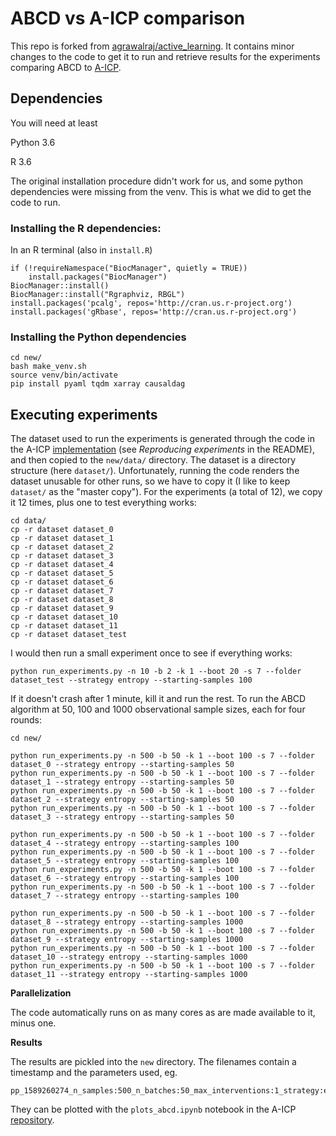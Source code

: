 # ABCD vs A-ICP comparison

This repo is forked from [agrawalraj/active_learning](https://github.com/agrawalraj/active_learning). It contains minor changes to the code to get it to run and retrieve results for the experiments comparing ABCD to [A-ICP](https://github.com/juangamella/aicp).

## Dependencies

You will need at least

Python 3.6

R 3.6

The original installation procedure didn't work for us, and some python dependencies were missing from the venv. This is what we did to get the code to run.

### Installing the R dependencies:

In an R terminal (also in `install.R`)

```
if (!requireNamespace("BiocManager", quietly = TRUE))
    install.packages("BiocManager")
BiocManager::install()
BiocManager::install("Rgraphviz, RBGL")
install.packages('pcalg', repos='http://cran.us.r-project.org')
install.packages('gRbase', repos='http://cran.us.r-project.org')
```

### Installing the Python dependencies

```
cd new/
bash make_venv.sh
source venv/bin/activate
pip install pyaml tqdm xarray causaldag
```

## Executing experiments

The dataset used to run the experiments is generated through the code in the A-ICP [implementation](https://github.com/juangamella/aicp) (see *Reproducing experiments* in the README), and then copied to the `new/data/` directory. The dataset is a directory structure (here `dataset/`). Unfortunately, running the code renders the dataset unusable for other runs, so we have to copy it (I like to keep `dataset/` as the "master copy"). For the experiments (a total of 12), we copy it 12 times, plus one to test everything works:

```
cd data/
cp -r dataset dataset_0
cp -r dataset dataset_1
cp -r dataset dataset_2
cp -r dataset dataset_3
cp -r dataset dataset_4
cp -r dataset dataset_5
cp -r dataset dataset_6
cp -r dataset dataset_7
cp -r dataset dataset_8
cp -r dataset dataset_9
cp -r dataset dataset_10
cp -r dataset dataset_11
cp -r dataset dataset_test
```

I would then run a small experiment once to see if everything works:

```
python run_experiments.py -n 10 -b 2 -k 1 --boot 20 -s 7 --folder dataset_test --strategy entropy --starting-samples 100
```

If it doesn't crash after 1 minute, kill it and run the rest. To run the ABCD algorithm at 50, 100 and 1000 observational sample sizes, each for four rounds:

```
cd new/

python run_experiments.py -n 500 -b 50 -k 1 --boot 100 -s 7 --folder dataset_0 --strategy entropy --starting-samples 50
python run_experiments.py -n 500 -b 50 -k 1 --boot 100 -s 7 --folder dataset_1 --strategy entropy --starting-samples 50
python run_experiments.py -n 500 -b 50 -k 1 --boot 100 -s 7 --folder dataset_2 --strategy entropy --starting-samples 50
python run_experiments.py -n 500 -b 50 -k 1 --boot 100 -s 7 --folder dataset_3 --strategy entropy --starting-samples 50

python run_experiments.py -n 500 -b 50 -k 1 --boot 100 -s 7 --folder dataset_4 --strategy entropy --starting-samples 100
python run_experiments.py -n 500 -b 50 -k 1 --boot 100 -s 7 --folder dataset_5 --strategy entropy --starting-samples 100
python run_experiments.py -n 500 -b 50 -k 1 --boot 100 -s 7 --folder dataset_6 --strategy entropy --starting-samples 100
python run_experiments.py -n 500 -b 50 -k 1 --boot 100 -s 7 --folder dataset_7 --strategy entropy --starting-samples 100

python run_experiments.py -n 500 -b 50 -k 1 --boot 100 -s 7 --folder dataset_8 --strategy entropy --starting-samples 1000
python run_experiments.py -n 500 -b 50 -k 1 --boot 100 -s 7 --folder dataset_9 --strategy entropy --starting-samples 1000
python run_experiments.py -n 500 -b 50 -k 1 --boot 100 -s 7 --folder dataset_10 --strategy entropy --starting-samples 1000
python run_experiments.py -n 500 -b 50 -k 1 --boot 100 -s 7 --folder dataset_11 --strategy entropy --starting-samples 1000
```

**Parallelization**

The code automatically runs on as many cores as are made available to it, minus one.

**Results**

The results are pickled into the `new` directory. The filenames contain a timestamp and the parameters used, eg.

```
pp_1589260274_n_samples:500_n_batches:50_max_interventions:1_strategy:entropy_intervention_strength:5.0_starting_samples:100_target:0_intervention_type:gauss_target_allowed:True.pickle
```

They can be plotted with the `plots_abcd.ipynb` notebook in the A-ICP [repository](https://github.com/juangamella/aicp).
